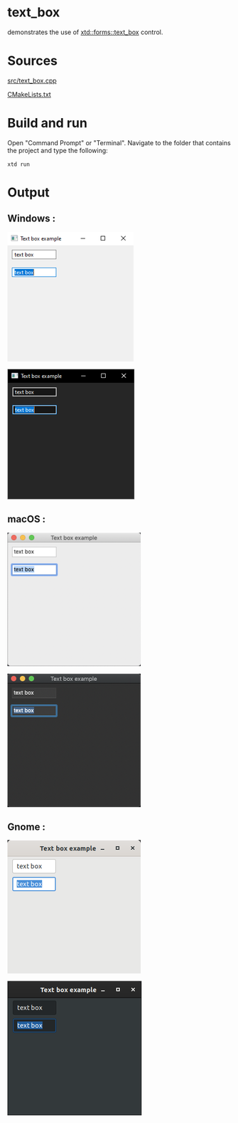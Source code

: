 # text_box

demonstrates the use of [xtd::forms::text_box](../../../src/xtd_forms/include/xtd/forms/text_box.hpp) control.

# Sources

[src/text_box.cpp](src/text_box.cpp)

[CMakeLists.txt](CMakeLists.txt)

# Build and run

Open "Command Prompt" or "Terminal". Navigate to the folder that contains the project and type the following:

```shell
xtd run
```

# Output

## Windows :

![Screenshot](../../../docs/pictures/examples/text_box_w.png)

![Screenshot](../../../docs/pictures/examples/text_box_wd.png)

## macOS :

![Screenshot](../../../docs/pictures/examples/text_box_m.png)

![Screenshot](../../../docs/pictures/examples/text_box_md.png)

## Gnome :

![Screenshot](../../../docs/pictures/examples/text_box_g.png)

![Screenshot](../../../docs/pictures/examples/text_box_gd.png)
